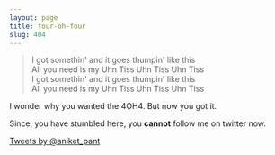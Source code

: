```yaml
---
layout: page
title: four-oh-four
slug: 404
---
```


<div class="grid__unit one-half" markdown="1">
<blockquote>
  <p>I got somethin' and it goes thumpin' like this<br/>All you need is my Uhn Tiss Uhn Tiss Uhn Tiss<br/>I got somethin' and it goes thumpin' like this<br/>All you need is my Uhn Tiss Uhn Tiss Uhn Tiss</p>
</blockquote>

I wonder why you wanted the 4OH4. But now you got it.

Since, you have stumbled here, you **cannot** follow me on twitter now.
</div>
<!--
-->
<div class="grid__unit one-half">
  <a class="twitter-timeline" href="https://twitter.com/aniket_pant" data-widget-id="310469021873094657">Tweets by @aniket_pant</a>
</div>
<script>!function(d,s,id){var js,fjs=d.getElementsByTagName(s)[0];if(!d.getElementById(id)){js=d.createElement(s);js.id=id;js.src="//platform.twitter.com/widgets.js";fjs.parentNode.insertBefore(js,fjs);}}(document,"script","twitter-wjs");</script>